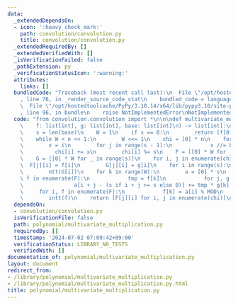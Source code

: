 ```yaml
---
data:
  _extendedDependsOn:
  - icon: ':heavy_check_mark:'
    path: convolution/convolution.py
    title: convolution/convolution.py
  _extendedRequiredBy: []
  _extendedVerifiedWith: []
  _isVerificationFailed: false
  _pathExtension: py
  _verificationStatusIcon: ':warning:'
  attributes:
    links: []
  bundledCode: "Traceback (most recent call last):\n  File \"/opt/hostedtoolcache/PyPy/3.10.14/x64/lib/pypy3.10/site-packages/onlinejudge_verify/documentation/build.py\"\
    , line 76, in _render_source_code_stat\n    bundled_code = language.bundle(\n\
    \  File \"/opt/hostedtoolcache/PyPy/3.10.14/x64/lib/pypy3.10/site-packages/onlinejudge_verify/languages/python.py\"\
    , line 96, in bundle\n    raise NotImplementedError\nNotImplementedError\n"
  code: "from convolution.convolution import *\n\n\ndef multivariate_multiplication(\n\
    \    f: list[int], g: list[int], base: list[int]\n) -> list[int]:\n    n = len(f)\n\
    \    s = len(base)\n    W = 1\n    if s == 0:\n        return [f[0] * g[0] % MOD]\n\
    \    while W < n << 1:\n        W <<= 1\n    chi = [0] * n\n    for i in range(n):\n\
    \        x = i\n        for j in range(s - 1):\n            x //= base[j]\n  \
    \          chi[i] += x\n        chi[i] %= s\n    F = [[0] * W for _ in range(s)]\n\
    \    G = [[0] * W for _ in range(s)]\n    for i, j in enumerate(chi):\n      \
    \  F[j][i] = f[i]\n        G[j][i] = g[i]\n    for i in range(s):\n        ntt(F[i])\n\
    \        ntt(G[i])\n    for k in range(W):\n        a = [0] * s\n        for i,\
    \ f in enumerate(F):\n            tmp = f[k]\n            for j, g in enumerate(G):\n\
    \                a[i + j - (s if i + j >= s else 0)] += tmp * g[k] % MOD\n   \
    \     for i, f in enumerate(F):\n            f[k] = a[i] % MOD\n    for f in F:\n\
    \        intt(f)\n    return [F[j][i] for i, j in enumerate(chi)]\n"
  dependsOn:
  - convolution/convolution.py
  isVerificationFile: false
  path: polynomial/multivariate_multiplication.py
  requiredBy: []
  timestamp: '2024-07-02 07:09:42+09:00'
  verificationStatus: LIBRARY_NO_TESTS
  verifiedWith: []
documentation_of: polynomial/multivariate_multiplication.py
layout: document
redirect_from:
- /library/polynomial/multivariate_multiplication.py
- /library/polynomial/multivariate_multiplication.py.html
title: polynomial/multivariate_multiplication.py
---
```

